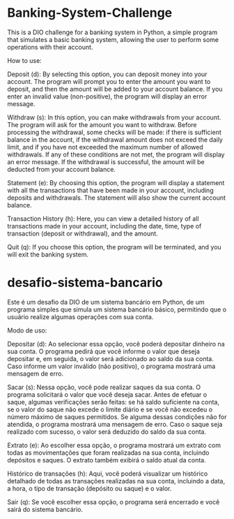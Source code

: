
# Banking-System-Challenge

This is a DIO challenge for a banking system in Python, a simple program that simulates a basic banking system, allowing the user to perform some operations with their account.

How to use:

Deposit (d): By selecting this option, you can deposit money into your account. The program will prompt you to enter the amount you want to deposit, and then the amount will be added to your account balance. If you enter an invalid value (non-positive), the program will display an error message.

Withdraw (s): In this option, you can make withdrawals from your account. The program will ask for the amount you want to withdraw. Before processing the withdrawal, some checks will be made: if there is sufficient balance in the account, if the withdrawal amount does not exceed the daily limit, and if you have not exceeded the maximum number of allowed withdrawals. If any of these conditions are not met, the program will display an error message. If the withdrawal is successful, the amount will be deducted from your account balance.

Statement (e): By choosing this option, the program will display a statement with all the transactions that have been made in your account, including deposits and withdrawals. The statement will also show the current account balance.

Transaction History (h): Here, you can view a detailed history of all transactions made in your account, including the date, time, type of transaction (deposit or withdrawal), and the amount.

Quit (q): If you choose this option, the program will be terminated, and you will exit the banking system.


# desafio-sistema-bancario

Este é um desafio da DIO de um sistema bancário em Python, de um programa simples que simula um sistema bancário básico, permitindo que o usuário realize algumas operações com sua conta.

Modo de uso:

Depositar (d): Ao selecionar essa opção, você poderá depositar dinheiro na sua conta. O programa pedirá que você informe o valor que deseja depositar e, em seguida, o valor será adicionado ao saldo da sua conta. Caso informe um valor inválido (não positivo), o programa mostrará uma mensagem de erro.

Sacar (s): Nessa opção, você pode realizar saques da sua conta. O programa solicitará o valor que você deseja sacar. Antes de efetuar o saque, algumas verificações serão feitas: se há saldo suficiente na conta, se o valor do saque não excede o limite diário e se você não excedeu o número máximo de saques permitidos. Se alguma dessas condições não for atendida, o programa mostrará uma mensagem de erro. Caso o saque seja realizado com sucesso, o valor será deduzido do saldo da sua conta.

Extrato (e): Ao escolher essa opção, o programa mostrará um extrato com todas as movimentações que foram realizadas na sua conta, incluindo depósitos e saques. O extrato também exibirá o saldo atual da conta.

Histórico de transações (h): Aqui, você poderá visualizar um histórico detalhado de todas as transações realizadas na sua conta, incluindo a data, a hora, o tipo de transação (depósito ou saque) e o valor.

Sair (q): Se você escolher essa opção, o programa será encerrado e você sairá do sistema bancário.
